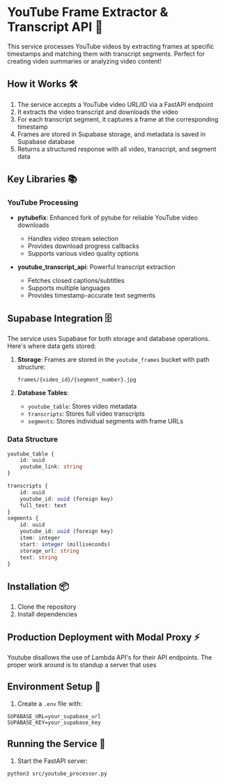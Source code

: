 # YouTube Frame Extractor & Transcript API 🎥

This service processes YouTube videos by extracting frames at specific timestamps and matching them with transcript segments. Perfect for creating video summaries or analyzing video content!

## How it Works 🛠️

1. The service accepts a YouTube video URL/ID via a FastAPI endpoint
2. It extracts the video transcript and downloads the video
3. For each transcript segment, it captures a frame at the corresponding timestamp
4. Frames are stored in Supabase storage, and metadata is saved in Supabase database
5. Returns a structured response with all video, transcript, and segment data

## Key Libraries 📚

### YouTube Processing
- **pytubefix**: Enhanced fork of pytube for reliable YouTube video downloads
  - Handles video stream selection
  - Provides download progress callbacks
  - Supports various video quality options

- **youtube_transcript_api**: Powerful transcript extraction
  - Fetches closed captions/subtitles
  - Supports multiple languages
  - Provides timestamp-accurate text segments

## Supabase Integration 🗄️

The service uses Supabase for both storage and database operations. Here's where data gets stored:

1. **Storage**: Frames are stored in the `youtube_frames` bucket with path structure:
   ```
   frames/{video_id}/{segment_number}.jpg
   ```

2. **Database Tables**:
   - `youtube_table`: Stores video metadata
   - `transcripts`: Stores full video transcripts
   - `segments`: Stores individual segments with frame URLs

### Data Structure

```typescript
youtube_table {
    id: uuid
    youtube_link: string
}

transcripts {
    id: uuid
    youtube_id: uuid (foreign key)
    full_text: text
}
segments {
    id: uuid
    youtube_id: uuid (foreign key)
    item: integer
    start: integer (milliseconds)
    storage_url: string
    text: string
}
```

## Installation 📦

1. Clone the repository
2. Install dependencies

## Production Deployment with Modal Proxy ⚡️

Youtube disallows the use of Lambda API's for their API endpoints. The proper work around is to standup a server that uses 

## Environment Setup 🔧

1. Create a `.env` file with:

```
SUPABASE_URL=your_supabase_url
SUPABASE_KEY=your_supabase_key
```

## Running the Service 🚀

1. Start the FastAPI server:

```
python3 src/youtube_processor.py
```